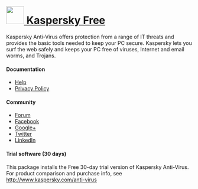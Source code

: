 # [<img src="https://cdn.rawgit.com/dtgm/chocolatey-packages/dd7121af88611d4f92e29187d065ba9a0fcaedeb/icons/kis.png" width="48" height="48"/> Kaspersky Free](https://chocolatey.org/packages/kfa)

Kaspersky Anti-Virus offers protection from a range of IT threats and provides the basic tools needed to keep your PC secure. Kaspersky lets you surf the web safely and keeps your PC free of viruses, Internet and email worms, and Trojans.

#### Documentation
* [Help](http://support.kaspersky.com/kav2015)
* [Privacy Policy](http://www.kaspersky.com/privacy)

#### Community
* [Forum](http://forum.kaspersky.com/index.php?showforum=4)
* [Facebook](http://www.facebook.com/Kaspersky)
* [Google+](https://plus.google.com/104178448349952735431?prsrc=3)
* [Twitter](http://twitter.com/Kaspersky)
* [LinkedIn](https://www.linkedin.com/company/kaspersky-lab)

#### Trial software (30 days)
This package installs the Free 30-day trial version of Kaspersky Anti-Virus. For product comparison and purchase info, see http://www.kaspersky.com/anti-virus